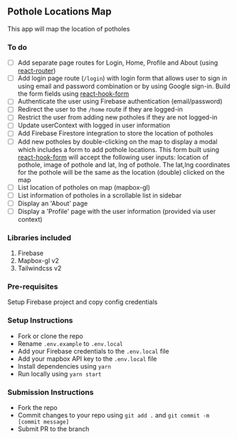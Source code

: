 ## Pothole Locations Map

This app will map the location of potholes

### To do

- [ ] Add separate page routes for Login, Home, Profile and About (using [react-router](https://reactrouter.com/web/guides/quick-start))
- [ ] Add login page route (`/login`) with login form that allows user to sign in using email and password combination or by using Google sign-in. Build the form fields using [react-hook-form](https://react-hook-form.com/)
- [ ] Authenticate the user using Firebase authentication (email/password)
- [ ] Redirect the user to the `/home` route if they are logged-in
- [ ] Restrict the user from adding new potholes if they are not logged-in
- [ ] Update userContext with logged in user information
- [ ] Add Firebase Firestore integration to store the location of potholes
- [ ] Add new potholes by double-clicking on the map to display a modal which includes a form to add pothole locations. This form built using [react-hook-form](https://react-hook-form.com/) will accept the following user inputs: location of pothole, image of pothole and lat, lng of pothole. The lat,lng coordinates for the pothole will be the same as the location (double) clicked on the map
- [ ] List location of potholes on map (mapbox-gl)
- [ ] List information of potholes in a scrollable list in sidebar
- [ ] Display an 'About' page
- [ ] Display a 'Profile' page with the user information (provided via user context)

### Libraries included

1. Firebase
2. Mapbox-gl v2
3. Tailwindcss v2

### Pre-requisites

Setup Firebase project and copy config credentials

### Setup Instructions

- Fork or clone the repo
- Rename `.env.example` to `.env.local`
- Add your Firebase credentials to the `.env.local` file
- Add your mapbox API key to the `.env.local` file
- Install dependencies using `yarn`
- Run locally using `yarn start`

### Submission Instructions

- Fork the repo
- Commit changes to your repo using `git add .` and `git commit -m [commit message]`
- Submit PR to the branch
